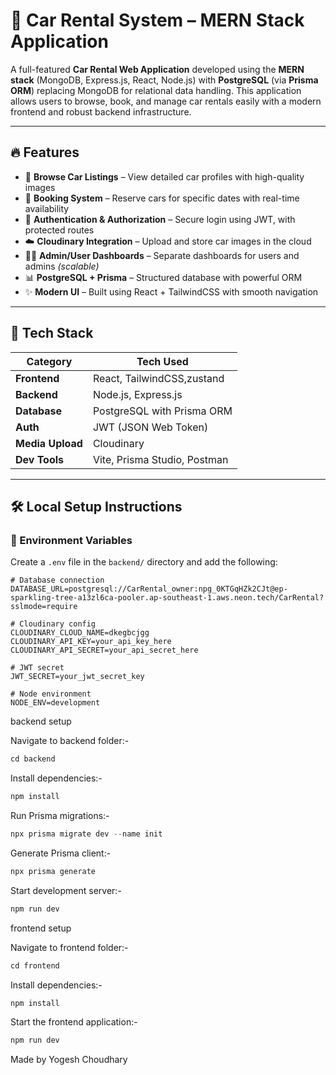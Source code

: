 # 🚗 Car Rental System – MERN Stack Application

A full-featured **Car Rental Web Application** developed using the **MERN stack** (MongoDB, Express.js, React, Node.js) with **PostgreSQL** (via **Prisma ORM**) replacing MongoDB for relational data handling. This application allows users to browse, book, and manage car rentals easily with a modern frontend and robust backend infrastructure.

---

## 🔥 Features

- 🚙 **Browse Car Listings** – View detailed car profiles with high-quality images  
- 📆 **Booking System** – Reserve cars for specific dates with real-time availability  
- 🔐 **Authentication & Authorization** – Secure login using JWT, with protected routes  
- ☁️ **Cloudinary Integration** – Upload and store car images in the cloud  
- 🧑‍💼 **Admin/User Dashboards** – Separate dashboards for users and admins *(scalable)*  
- 📊 **PostgreSQL + Prisma** – Structured database with powerful ORM  
- ✨ **Modern UI** – Built using React + TailwindCSS with smooth navigation

---

## 🧰 Tech Stack

| Category        | Tech Used                          |
|-----------------|------------------------------------|
| **Frontend**    | React, TailwindCSS,zustand         |
| **Backend**     | Node.js, Express.js                |
| **Database**    | PostgreSQL with Prisma ORM         |
| **Auth**        | JWT (JSON Web Token)               |
| **Media Upload**| Cloudinary                         |
| **Dev Tools**   | Vite, Prisma Studio, Postman       |

---

## 🛠️ Local Setup Instructions

### 🔐 Environment Variables

Create a `.env` file in the `backend/` directory and add the following:

```env
# Database connection
DATABASE_URL=postgresql://CarRental_owner:npg_0KTGqHZk2CJt@ep-sparkling-tree-a13zl6ca-pooler.ap-southeast-1.aws.neon.tech/CarRental?sslmode=require

# Cloudinary config
CLOUDINARY_CLOUD_NAME=dkegbcjgg
CLOUDINARY_API_KEY=your_api_key_here
CLOUDINARY_API_SECRET=your_api_secret_here

# JWT secret
JWT_SECRET=your_jwt_secret_key

# Node environment
NODE_ENV=development
```

backend setup

Navigate to backend folder:-
``` js
cd backend
```

Install dependencies:-
```js
npm install
```

Run Prisma migrations:-
```js
npx prisma migrate dev --name init
```

Generate Prisma client:-
```js
npx prisma generate
```

Start development server:-
```js
npm run dev
```

frontend setup

Navigate to frontend folder:-
```js
cd frontend
```

Install dependencies:-
```js
npm install
```

Start the frontend application:-
```js
npm run dev
```

Made by Yogesh Choudhary
